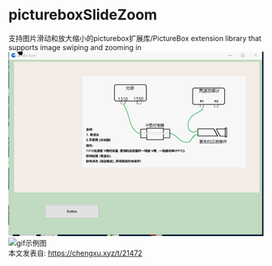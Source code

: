 # pictureboxSlideZoom
支持图片滑动和放大缩小的picturebox扩展库/PictureBox extension library that supports image swiping and zooming in
<br />
![gif示例图](https://github.com/popde/pictureboxSlideZoom/blob/main/1691638827922884.gif)
<br />
![gif示例图](https://chengxu.xyz/upload/image/20230810/1691638827922884.gif)
<br />
本文发表自: https://chengxu.xyz/t/21472 <br />



